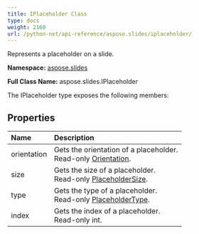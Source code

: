 ```yaml
---
title: IPlaceholder Class
type: docs
weight: 2160
url: /python-net/api-reference/aspose.slides/iplaceholder/
---
```


Represents a placeholder on a slide.

**Namespace:** [aspose.slides](/slides/python-net/api-reference/aspose.slides/)

**Full Class Name:** aspose.slides.IPlaceholder



The IPlaceholder type exposes the following members:
## **Properties**
|**Name**|**Description**|
| :- | :- |
|orientation|Gets the orientation of a placeholder.<br/>            Read-only [Orientation](/slides/python-net/api-reference/aspose.slides/orientation/).|
|size|Gets the size of a placeholder.<br/>            Read-only [PlaceholderSize](/slides/python-net/api-reference/aspose.slides/placeholdersize/).|
|type|Gets the type of a placeholder.<br/>            Read-only [PlaceholderType](/slides/python-net/api-reference/aspose.slides/placeholdertype/).|
|index|Gets the index of a placeholder.<br/>            Read-only int.|
